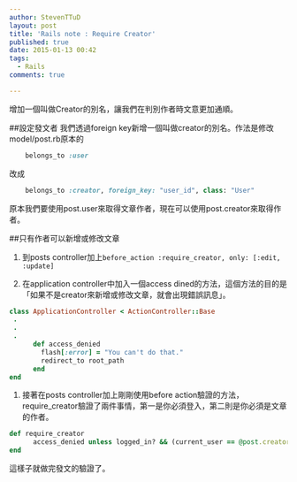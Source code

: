 ```yaml
---
author: StevenTTuD
layout: post
title: 'Rails note : Require Creator'
published: true
date: 2015-01-13 00:42
tags:
  - Rails
comments: true

---
```

增加一個叫做Creator的別名，讓我們在判別作者時文意更加通順。

##設定發文者
我們透過foreign key新增一個叫做creator的別名。作法是修改model/post.rb原本的
```rb
	belongs_to :user
```
改成
```rb
	belongs_to :creator, foreign_key: "user_id", class: "User"
```
原本我們要使用post.user來取得文章作者，現在可以使用post.creator來取得作者。


##只有作者可以新增或修改文章

1. 到posts controller加上`before_action :require_creator, only: [:edit, :update]`

1. 在application controller中加入一個access dined的方法，這個方法的目的是「如果不是creator來新增或修改文章，就會出現錯誤訊息」。
```rb
class ApplicationController < ActionController::Base
 .
 .
 .
      def access_denied
        flash[:error] = "You can't do that."
        redirect_to root_path
      end
end
```
1. 接著在posts controller加上剛剛使用before action驗證的方法，require_creator驗證了兩件事情，第一是你必須登入，第二則是你必須是文章的作者。
```rb
def require_creator
      access_denied unless logged_in? && (current_user == @post.creator)
end
```

這樣子就做完發文的驗證了。